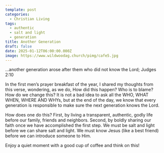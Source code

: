 ```yaml
---
template: post
categories:
  - Christian Living
tags:
  - authentic
  - salt and light
  - generation
title: Another Generation
draft: false
date: 2025-01-12T06:00:00.000Z
image: https://www.wildwoodag.church/pimg/cafe5.jpg
---
```

…another generation arose after them who did not know the Lord; Judges 2:10

In the first men’s prayer breakfast of the year, I shared my thoughts from this verse, wondering, as we do, How did this happen? Who is to blame? How do we change this? It is not a bad idea to ask all the WHO, WHAT WHEN, WHERE AND WHYs, but at the end of the day, we know that every generation is responsible to make sure the next generation knows the Lord.

How does one do this? First, by living a transparent, authentic, godly life before our family, friends and neighbors. Second, by boldly sharing our faith once we have accomplished the first step. We must be salt and light before we can share salt and light. We must know Jesus (like a best friend) before we can introduce someone to Him.

Enjoy a quiet moment with a good cup of coffee and think on this!